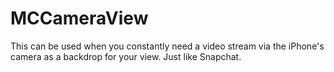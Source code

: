 # MCCameraView
This can be used when you constantly need a video stream via the iPhone's camera as a backdrop for your view.
Just like Snapchat.